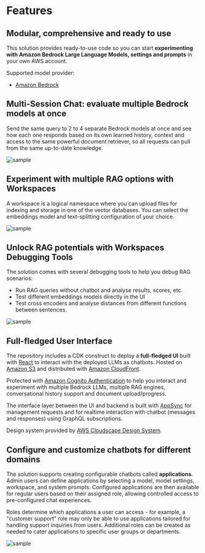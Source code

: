 # Features

## Modular, comprehensive and ready to use

This solution provides ready-to-use code so you can start **experimenting with Amazon Bedrock Large Language Models, settings and prompts** in your own AWS account.

Supported model provider:

- [Amazon Bedrock](https://aws.amazon.com/bedrock/)

## Multi-Session Chat: evaluate multiple Bedrock models at once

Send the same query to 2 to 4 separate Bedrock models at once and see how each one responds based on its own learned history, context and access to the same powerful document retriever, so all requests can pull from the same up-to-date knowledge.

![sample](./assets/multichat-sample.gif "GenAI Chatbot on AWS")

## Experiment with multiple RAG options with Workspaces

A workspace is a logical namespace where you can upload files for indexing and storage in one of the vector databases. You can select the embeddings model and text-splitting configuration of your choice.

![sample](./assets/create-workspace-sample.gif "GenAI Chatbot on AWS")

## Unlock RAG potentials with Workspaces Debugging Tools

The solution comes with several debugging tools to help you debug RAG scenarios:

- Run RAG queries without chatbot and analyse results, scores, etc.
- Test different embeddings models directly in the UI
- Test cross encoders and analyse distances from different functions between sentences.

![sample](./assets/workspace-debug-sample.gif "GenAI Chatbot on AWS")

## Full-fledged User Interface

The repository includes a CDK construct to deploy a **full-fledged UI** built with [React](https://react.dev/) to interact with the deployed LLMs as chatbots. Hosted on [Amazon S3](https://aws.amazon.com/s3/) and distributed with [Amazon CloudFront](https://aws.amazon.com/cloudfront/).

Protected with [Amazon Cognito Authentication](https://aws.amazon.com/cognito/) to help you interact and experiment with multiple Bedrock LLMs, multiple RAG engines, conversational history support and document upload/progress.

The interface layer between the UI and backend is built with [AppSync](https://docs.aws.amazon.com/appsync/latest/devguide/what-is-appsync.html) for management requests and for realtime interaction with chatbot (messages and responses) using GraphQL subscriptions.

Design system provided by [AWS Cloudscape Design System](https://cloudscape.design/).

## Configure and customize chatbots for different domains

The solution supports creating configurable chatbots called **applications**. Admin users can define applications by selecting a model, model settings, workspace, and system prompts. Configured applications are then available for regular users based on their assigned role, allowing controlled access to pre-configured chat experiences. 

Roles determine which applications a user can access - for example, a "customer support" role may only be able to use applications tailored for handling support inquiries from users. Additional roles can be created as needed to cater applications to specific user groups or departments.

![sample](./assets/application.gif "GenAI Chatbot on AWS")
